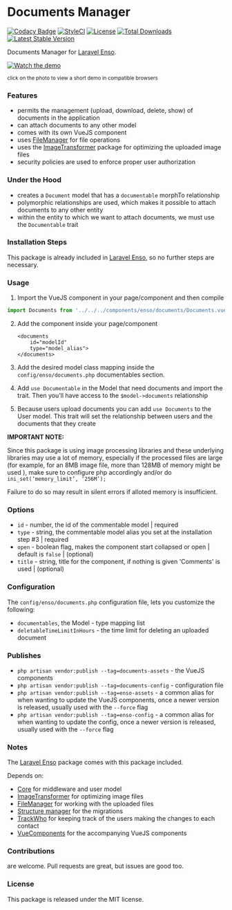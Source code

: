<!--h-->
# Documents Manager
[![Codacy Badge](https://api.codacy.com/project/badge/Grade/3118ebe6bb4647df99675e83a9f56de2)](https://www.codacy.com/app/laravel-enso/DocumentsManager?utm_source=github.com&amp;utm_medium=referral&amp;utm_content=laravel-enso/DocumentsManager&amp;utm_campaign=Badge_Grade)
[![StyleCI](https://styleci.io/repos/85587885/shield?branch=master)](https://styleci.io/repos/85587885)
[![License](https://poser.pugx.org/laravel-enso/datatable/license)](https://packagist.org/packages/laravel-enso/datatable)
[![Total Downloads](https://poser.pugx.org/laravel-enso/documentsmanager/downloads)](https://packagist.org/packages/laravel-enso/documentsmanager)
[![Latest Stable Version](https://poser.pugx.org/laravel-enso/documentsmanager/version)](https://packagist.org/packages/laravel-enso/documentsmanager)
<!--/h-->

Documents Manager for [Laravel Enso](https://github.com/laravel-enso/Enso).

[![Watch the demo](https://laravel-enso.github.io/documentsmanager/screenshots/bulma_019_thumb.png)](https://laravel-enso.github.io/documentsmanager/videos/bulma_demo_01.webm)

<sup>click on the photo to view a short demo in compatible browsers</sup>

### Features

- permits the management (upload, download, delete, show) of documents in the application
- can attach documents to any other model
- comes with its own VueJS component
- uses [FileManager](https://github.com/laravel-enso/FileManager) for file operations
- uses the [ImageTransformer](https://github.com/laravel-enso/ImageTransformer) package for optimizing 
the uploaded image files
- security policies are used to enforce proper user authorization

### Under the Hood

- creates a `Document` model that has a `documentable` morphTo relationship
- polymorphic relationships are used, which makes it possible to attach documents to any other entity
- within the entity to which we want to attach documents, we must use the `Documentable` trait

### Installation Steps

This package is already included in [Laravel Enso](https://github.com/laravel-enso/Enso), so no further steps are necessary.

### Usage

1. Import the VueJS component in your page/component and then compile

````js
import Documents from '../../../components/enso/documents/Documents.vue';
````

2. Add the component inside your page/component

    ```
    <documents 
        id="modelId"
        type="model_alias">
    </documents>
    ```

3. Add the desired model class mapping inside the `config/enso/documents.php` documentables section.

4. Add `use Documentable` in the Model that need documents and import the trait. Then you'll have access to the `$model->documents` relationship

5. Because users upload documents you can add `use Documents` to the User model. This trait will set the relationship between users and the documents that they create

**IMPORTANT NOTE:** 

Since this package is using image processing libraries and these underlying libraries may use a lot of memory, 
especially if the processed files are large (for example, for an 8MB image file, more than 128MB of memory might be used ),
make sure to configure php accordingly and/or do `ini_set(‘memory_limit’, ‘256M’);`   

Failure to do so may result in silent errors if alloted memory is insufficient.

### Options

- `id` - number, the id of the commentable model | required
- `type` - string, the commentable model alias you set at the installation step #3 | required
- `open` - boolean flag, makes the component start collapsed or open | default is `false` | (optional)
- `title` - string, title for the component, if nothing is given 'Comments' is used | (optional)

### Configuration
The `config/enso/documents.php` configuration file, lets you customize the following:
- `documentables`, the Model - type mapping list
- `deletableTimeLimitInHours` - the time limit for deleting an uploaded document

### Publishes

- `php artisan vendor:publish --tag=documents-assets` - the VueJS components
- `php artisan vendor:publish --tag=documents-config` - configuration file
- `php artisan vendor:publish --tag=enso-assets` - a common alias for when wanting to update the VueJS components,
once a newer version is released, usually used with the `--force` flag
- `php artisan vendor:publish --tag=enso-config` - a common alias for when wanting to update the config,
once a newer version is released, usually used with the `--force` flag

### Notes

The [Laravel Enso](https://github.com/laravel-enso/Enso) package comes with this package included.

Depends on:
 - [Core](https://github.com/laravel-enso/Core) for middleware and user model
 - [ImageTransformer](https://github.com/laravel-enso/ImageTransformer) for optimizing image files
 - [FileManager](https://github.com/laravel-enso/FileManager) for working with the uploaded files
 - [Structure manager](https://github.com/laravel-enso/StructureManager) for the migrations
 - [TrackWho](https://github.com/laravel-enso/TrackWho) for keeping track of the users making the changes to each contact
 - [VueComponents](https://github.com/laravel-enso/VueComponents) for the accompanying VueJS components
  
<!--h-->
### Contributions

are welcome. Pull requests are great, but issues are good too.

### License

This package is released under the MIT license.
<!--/h-->